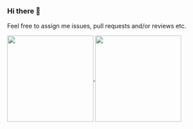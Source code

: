 ### Hi there 👋

Feel free to assign me issues, pull requests and/or reviews etc.

<a href="https://github.com/Zedritsch">
  <img height=200 align="center" src="https://github-readme-stats.vercel.app/api?username=Zedritsch&hide=contribs&card_width=320&show_icons=true&include_all_commits=true&show=reviews">
</a>
<a href="https://github.com/Zedritsch">
  <img height=200 align="center" src="https://github-readme-stats.vercel.app/api/top-langs?username=Zedritsch&layout=compact&langs_count=8&card_width=320">
</a>

<!--
**Zedritsch/Zedritsch** is a ✨ _special_ ✨ repository because its `README.md` (this file) appears on your GitHub profile.

Here are some ideas to get you started:

- 🔭 I’m currently working on ...
- 🌱 I’m currently learning ...
- 👯 I’m looking to collaborate on ...
- 🤔 I’m looking for help with ...
- 💬 Ask me about ...
- 📫 How to reach me: ...
- 😄 Pronouns: ...
- ⚡ Fun fact: ...
-->
